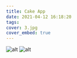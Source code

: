 ```yaml
---
title: Cake App
date: 2021-04-12 16:18:20
tags:
cover: 3.jpg
cover_embed: true
---
```


![alt](2.jpg)
![alt](1.jpg)